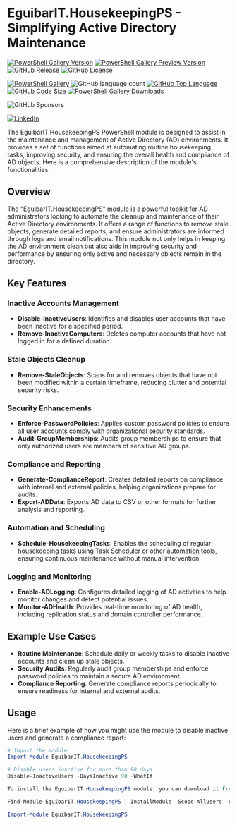 # EguibarIT.HousekeepingPS - Simplifying Active Directory Maintenance

[![PowerShell Gallery Version](https://img.shields.io/powershellgallery/v/EguibarIT.HousekeepingPS.svg)](https://www.powershellgallery.com/packages/EguibarIT.HousekeepingPS)
[![PowerShell Gallery Preview Version](https://img.shields.io/powershellgallery/vpre/EguibarIT.HousekeepingPS.svg?label=powershell%20gallery%20preview&colorB=yellow)](https://www.powershellgallery.com/packages/EguibarIT.HousekeepingPS)
![GitHub Release](https://img.shields.io/github/v/release/vreguibar/EguibarIT.HousekeepingPS)
[![GitHub License](https://img.shields.io/github/license/vreguibar/EguibarIT.HousekeepingPS.svg)](https://github.com/vreguibar/EguibarIT.HousekeepingPS)

[![PowerShell Gallery](https://img.shields.io/powershellgallery/p/EguibarIT.HousekeepingPS.svg)](https://www.powershellgallery.com/packages/EguibarIT.HousekeepingPS)
![GitHub language count](https://img.shields.io/github/languages/count/vreguibar/EguibarIT.HousekeepingPS)
[![GitHub Top Language](https://img.shields.io/github/languages/top/vreguibar/EguibarIT.HousekeepingPS.svg)](https://github.com/vreguibar/EguibarIT.HousekeepingPS)
[![GitHub Code Size](https://img.shields.io/github/languages/code-size/vreguibar/EguibarIT.HousekeepingPS.svg)](https://github.com/vreguibar/EguibarIT.HousekeepingPS)
[![PowerShell Gallery Downloads](https://img.shields.io/powershellgallery/dt/EguibarIT.HousekeepingPS.svg)](https://www.powershellgallery.com/packages/EguibarIT.HousekeepingPS)

![GitHub Sponsors](https://img.shields.io/github/sponsors/vreguibar)

[![LinkedIn](https://img.shields.io/badge/LinkedIn-VicenteRodriguezEguibar-0077B5.svg?logo=LinkedIn)](https://www.linkedin.com/in/VicenteRodriguezEguibar)

The EguibarIT.HousekeepingPS PowerShell module is designed to assist in the maintenance and management of Active Directory (AD) environments. It provides a set of functions aimed at automating routine housekeeping tasks, improving security, and ensuring the overall health and compliance of AD objects. Here is a comprehensive description of the module's functionalities:

## Overview

The "EguibarIT.HousekeepingPS" module is a powerful toolkit for AD administrators looking to automate the cleanup and maintenance of their Active Directory environments. It offers a range of functions to remove stale objects, generate detailed reports, and ensure administrators are informed through logs and email notifications. This module not only helps in keeping the AD environment clean but also aids in improving security and performance by ensuring only active and necessary objects remain in the directory.

## Key Features

### Inactive Accounts Management

- **Disable-InactiveUsers**: Identifies and disables user accounts that have been inactive for a specified period.
- **Remove-InactiveComputers**: Deletes computer accounts that have not logged in for a defined duration.

### Stale Objects Cleanup

- **Remove-StaleObjects**: Scans for and removes objects that have not been modified within a certain timeframe, reducing clutter and potential security risks.

### Security Enhancements

- **Enforce-PasswordPolicies**: Applies custom password policies to ensure all user accounts comply with organizational security standards.
- **Audit-GroupMemberships**: Audits group memberships to ensure that only authorized users are members of sensitive AD groups.

### Compliance and Reporting

- **Generate-ComplianceReport**: Creates detailed reports on compliance with internal and external policies, helping organizations prepare for audits.
- **Export-ADData**: Exports AD data to CSV or other formats for further analysis and reporting.

### Automation and Scheduling

- **Schedule-HousekeepingTasks**: Enables the scheduling of regular housekeeping tasks using Task Scheduler or other automation tools, ensuring continuous maintenance without manual intervention.

### Logging and Monitoring

- **Enable-ADLogging**: Configures detailed logging of AD activities to help monitor changes and detect potential issues.
- **Monitor-ADHealth**: Provides real-time monitoring of AD health, including replication status and domain controller performance.

## Example Use Cases

- **Routine Maintenance**: Schedule daily or weekly tasks to disable inactive accounts and clean up stale objects.
- **Security Audits**: Regularly audit group memberships and enforce password policies to maintain a secure AD environment.
- **Compliance Reporting**: Generate compliance reports periodically to ensure readiness for internal and external audits.

## Usage

Here is a brief example of how you might use the module to disable inactive users and generate a compliance report:

```powershell
# Import the module
Import-Module EguibarIT.HousekeepingPS

# Disable users inactive for more than 90 days
Disable-InactiveUsers -DaysInactive 90 -WhatIf

To install the EguibarIT.HousekeepingPS module, you can download it from the PowerShellGallery (or Github by cloning) and import it into your PowerShell session:

Find-Module EguibarIT.HousekeepingPS | InstallModule -Scope AllUsers -Force

Import-Module EguibarIT.HousekeepingPS
